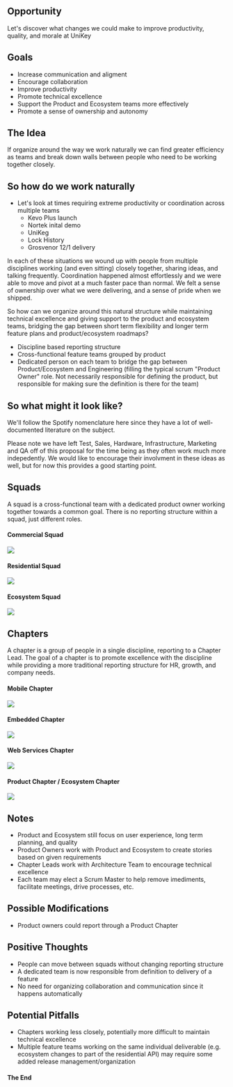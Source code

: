 ## Opportunity

Let's discover what changes we could make to improve productivity, quality, and morale at UniKey


## Goals

 - Increase communication and aligment
 - Encourage collaboration
 - Improve productivity
 - Promote technical excellence
 - Support the Product and Ecosystem teams more effectively
 - Promote a sense of ownership and autonomy


## The Idea

If organize around the way we work naturally we can find greater efficiency as teams and break down walls between people who need to be working together closely.


## So how do we work naturally
- Let's look at times requiring extreme productivity or coordination across multiple teams
  - Kevo Plus launch
  - Nortek inital demo
  - UniKeg
  - Lock History
  - Grosvenor 12/1 delivery


In each of these situations we wound up with people from multiple disciplines working (and even sitting) closely together, sharing ideas, and talking frequently.  Coordination happened almost effortlessly and we were able to move and pivot at a much faster pace than normal.  We felt a sense of ownership over what we were delivering, and a sense of pride when we shipped.


So how can we organize around this natural structure while maintaining technical excellence and giving support to the product and ecosystem teams, bridging the gap between short term flexibility and longer term feature plans and product/ecosystem roadmaps?


- Discipline based reporting structure
- Cross-functional feature teams grouped by product
- Dedicated person on each team  to bridge the gap between Product/Ecosystem and Engineering (filling the typical scrum "Product Owner" role.  Not necessarily responsible for defining the product, but responsible for making sure the definition is there for the team)


## So what might it look like?
We'll follow the Spotify nomenclature here since they have a lot of well-documented literature on the subject.

Please note we have left Test, Sales, Hardware, Infrastructure, Marketing and QA off of this proposal for the time being as they often work much more indepedently.  We would like to encourage their involvment in these ideas as well, but for now this provides a good starting point.


## Squads
A squad is a cross-functional team with a dedicated product owner working together towards a common goal.  There is no reporting structure within a squad, just different roles.


#### Commercial Squad
<img src="img/commercial-squad.png" />


#### Residential Squad
<img src="img/residential-squad.png" />


#### Ecosystem Squad
<img src="img/ecosystem-squad.png" />


## Chapters
A chapter is a group of people in a single discipline, reporting to a Chapter Lead.  The goal of a chapter is to promote excellence with the discipline while providing a more traditional reporting structure for HR, growth, and company needs.


#### Mobile Chapter
<img src="img/mobile-chapter.png" />


#### Embedded Chapter
<img src="img/embedded-chapter.png" />


#### Web Services Chapter
<img src="img/web-chapter.png" />


#### Product Chapter / Ecosystem Chapter
<img src="img/product-ecosystem-chapter.png" />


## Notes

- Product and Ecosystem still focus on user experience, long term planning, and quality
- Product Owners work with Product and Ecosystem to create stories based on given requirements
- Chapter Leads work with Architecture Team to encourage technical excellence 
- Each team may elect a Scrum Master to help remove imediments, facilitate meetings, drive processes, etc.


## Possible Modifications

- Product owners could report through a Product Chapter


## Positive Thoughts

- People can move between squads without changing reporting structure
- A dedicated team is now responsible from definition to delivery of a feature
- No need for organizing collaboration and communication since it happens automatically


## Potential Pitfalls

- Chapters working less closely, potentially more difficult to maintain technical excellence
- Multiple feature teams working on the same individual deliverable (e.g. ecosystem changes to part of the residential API) may require some added release management/organization


#### The End